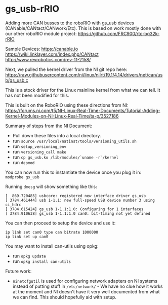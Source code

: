 # gs_usb-rRIO
Adding more CAN busses to the roboRIO with gs_usb devices (CANable/CANtact/CANwork/Etc).  This is based on work mostly done with our other roboRIO module project: https://github.com/FRC900/rtc-bq32k-rRIO

Sample Devices:
https://canable.io
https://wiki.linklayer.com/index.php/CANtact
http://www.revrobotics.com/rev-11-2158/

Next, we pulled the kernel driver from the NI git repo here:  
https://raw.githubusercontent.com/ni/linux/nilrt/19.1/4.14/drivers/net/can/usb/gs_usb.c

This is a stock driver for the Linux mainline kernel from what we can tell. It has not been modified for this.

This is built on the RoboRIO using these directions from NI:  
https://forums.ni.com/t5/NI-Linux-Real-Time-Documents/Tutorial-Adding-Kernel-Modules-on-NI-Linux-Real-Time/ta-p/3527186

Summary of steps from the NI Document: 
- Pull down these files into a local directory.
- run ```source /usr/local/natinst/tools/versioning_utils.sh```
- run ```setup_versioning_env```
- run ```versioning_call make```
- run ```cp gs_usb.ko /lib/modules/`uname -r`/kernel```
- run ```depmod```

You can now run this to instantiate the device once you plug it in:  
```modprobe gs_usb```

Running ```dmesg``` will show something like this:  
```
[  869.720485] usbcore: registered new interface driver gs_usb
[ 3784.461444] usb 1-1.1: new full-speed USB device number 3 using ci_hdrc
[ 3784.615424] gs_usb 1-1.1:1.0: Configuring for 1 interfaces
[ 3784.910638] gs_usb 1-1.1:1.0 can0: bit-timing not yet defined
```

You can then proceed to setup the device and use it:
```
ip link set can0 type can bitrate 1000000
ip link set up can0
```

You may want to install can-utils using opkg:
- run ```opkg update```
- run ```opkg install can-utils```

Future work:
- ```ninetcfgutil``` is used for configuring network adapters on NI systems instead of putting stuff in ```/etc/network/``` - We have no clue how it works at the moment and NI doesn't have it very well documented from what we can find.  This should hopefully aid with setup.
